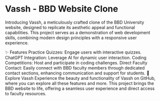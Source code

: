 # Vassh - BBD Website Clone
Introducing Vassh, a meticulously crafted clone of the BBD University website, designed to replicate its aesthetic appeal and functional capabilities. This project serves as a demonstration of web development skills, combining modern design principles with a responsive user experience.

✨ Features
Practice Quizzes: Engage users with interactive quizzes.
ChatGPT Integration: Leverage AI for dynamic user interaction.
Coding Competitions: Host and participate in coding challenges.
Direct Faculty Contact: Easily connect with BBD faculty members through dedicated contact sections, enhancing communication and support for students.
🚀 Explore Vassh
Experience the beauty and functionality of Vassh on GitHub, where you can explore all these features and more. This project brings the BBD website to life, offering a seamless user experience and direct access to faculty resources.
